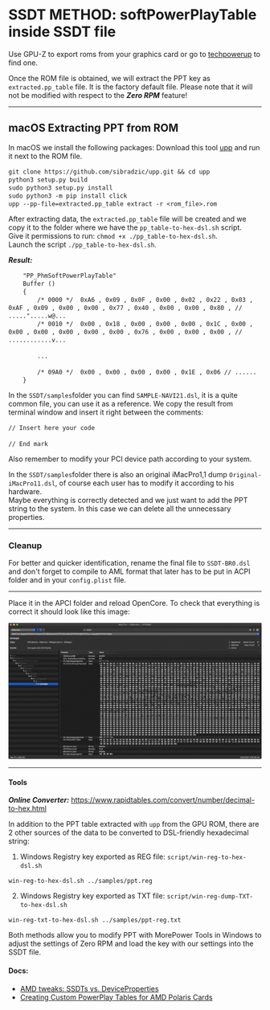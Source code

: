 # SSDT METHOD: softPowerPlayTable inside SSDT file

Use GPU-Z to export roms from your graphics card or go to [techpowerup](https://www.techpowerup.com/gpu-specs/) to find one.

Once the ROM file is obtained, we will extract the PPT key as `extracted.pp_table` file. It is the factory default file. Please note that it will not be modified with respect to the ***Zero RPM*** feature!

----

## macOS Extracting PPT from ROM
In macOS we install the following packages:
Download this tool [upp](https://github.com/sibradzic/upp) and run it next to the ROM file.

```shell
git clone https://github.com/sibradzic/upp.git && cd upp
python3 setup.py build
sudo python3 setup.py install
sudo python3 -m pip install click
upp --pp-file=extracted.pp_table extract -r <rom_file>.rom
```

After extracting data, the `extracted.pp_table` file will be created and we copy it to the folder where we have the `pp_table-to-hex-dsl.sh` script.\
Give it permissions to run: `chmod +x ./pp_table-to-hex-dsl.sh`.\
Launch the script `./pp_table-to-hex-dsl.sh`.

***Result:***
```text
	"PP_PhmSoftPowerPlayTable"
	Buffer ()
	{
		/* 0000 */  0xA6 , 0x09 , 0x0F , 0x00 , 0x02 , 0x22 , 0x03 , 0xAF , 0x09 , 0x00 , 0x00 , 0x77 , 0x40 , 0x00 , 0x00 , 0x80 , // .....".....w@...
		/* 0010 */  0x00 , 0x18 , 0x00 , 0x00 , 0x00 , 0x1C , 0x00 , 0x00 , 0x00 , 0x00 , 0x00 , 0x00 , 0x76 , 0x00 , 0x00 , 0x00 , // ............v...

		...

		/* 09A0 */  0x00 , 0x00 , 0x00 , 0x00 , 0x1E , 0x06 // ......
	}
```

In the `SSDT/samples`folder you can find `SAMPLE-NAVI21.dsl`, it is a quite common file, you can use it as a reference.
We copy the result from terminal window and insert it right between the comments:

```
// Insert here your code

// End mark
```

Also remember to modify your PCI device path according to your system.

In the `SSDT/samples`folder there is also an original iMacPro1,1 dump `Original-iMacPro11.dsl`, of course each user has to modify it according to his hardware.\
Maybe everything is correctly detected and we just want to add the PPT string to the system. In this case we can delete all the unnecessary properties.

---

### Cleanup

For better and quicker identification, rename the final file to `SSDT-BR0.dsl` and don't forget to compile to AML format that later has to be put in ACPI folder and in your `config.plist` file.

---

Place it in the APCI folder and reload OpenCore. To check that everything is correct it should look like this image:

![ioreg](./iorex_pp_ppt.png)

---

#### Tools

***Online Converter:*** https://www.rapidtables.com/convert/number/decimal-to-hex.html

In addition to the PPT table extracted with `upp` from the GPU ROM, there are 2 other sources of the data to be converted to DSL-friendly hexadecimal string:

1. Windows Registry key exported as REG file: `script/win-reg-to-hex-dsl.sh`
```
win-reg-to-hex-dsl.sh ../samples/ppt.reg
```

2. Windows Registry key exported as TXT file: `script/win-reg-dump-TXT-to-hex-dsl.sh`
```
win-reg-txt-to-hex-dsl.sh ../samples/ppt-reg.txt
```

Both methods allow you to modify PPT with MorePower Tools in Windows to adjust the settings of Zero RPM and load the key with our settings into the SSDT file.

#### Docs:

   * [AMD tweaks: SSDTs vs. DeviceProperties](https://github.com/5T33Z0/OC-Little-Translated/tree/main/11_Graphics/GPU/AMD_Radeon_Tweaks#method-2-selecting-specific-amd-framebuffers-via-deviceproperties)
   * [Creating Custom PowerPlay Tables for AMD Polaris Cards](https://github.com/5T33Z0/OC-Little-Translated/blob/main/11_Graphics/GPU/AMD_Radeon_Tweaks/Polaris_PowerPlay_Tables.md)

